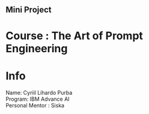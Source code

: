 ## Mini Project
# Course : The Art of Prompt Engineering 

# Info 
Name: Cyriil Lihardo Purba\
Program: IBM Advance AI\
Personal Mentor : Siska
